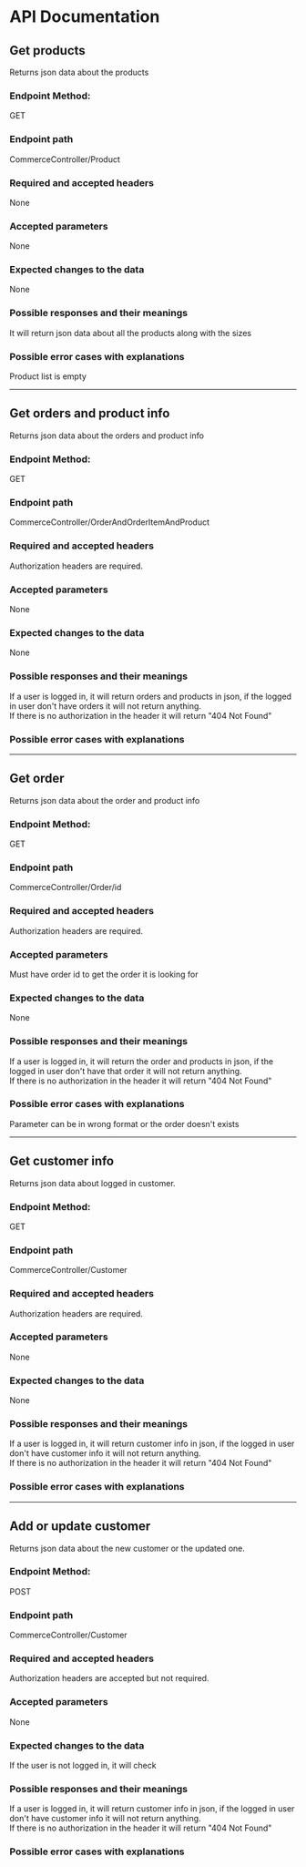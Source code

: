 <h1>API Documentation</h1>

<h2>Get products</h2>
<p>Returns json data about the products</p>

<h3>Endpoint Method:</h3>
<p>GET</p>

<h3>Endpoint path</h3>
<p>CommerceController/Product</p>

<h3>Required and accepted headers</h3>
<p>None</p>

<h3>Accepted parameters</h3>
<p>None</p>

<h3>Expected changes to the data</h3>
<p>None</p>

<h3>Possible responses and their meanings</h3>
<p>It will return json data about all the products along with the sizes</p>

<h3>Possible error cases with explanations</h3>
<p>Product list is empty</p>

<hr>

<h2>Get orders and product info</h2>
<p>Returns json data about the orders and product info</p>

<h3>Endpoint Method:</h3>
<p>GET</p>

<h3>Endpoint path</h3>
<p>CommerceController/OrderAndOrderItemAndProduct</p>

<h3>Required and accepted headers</h3>
<p>Authorization headers are required.</p>

<h3>Accepted parameters</h3>
<p>None</p>

<h3>Expected changes to the data</h3>
<p>None</p>

<h3>Possible responses and their meanings</h3>
<p>If a user is logged in, it will return orders and products in json, if the logged in user don't have orders it will not return anything.<br />If there is no authorization in the header it will return "404 Not Found"</p>

<h3>Possible error cases with explanations</h3>
<p></p>

<hr>

<h2>Get order</h2>
<p>Returns json data about the order and product info</p>

<h3>Endpoint Method:</h3>
<p>GET</p>

<h3>Endpoint path</h3>
<p>CommerceController/Order/id</p>

<h3>Required and accepted headers</h3>
<p>Authorization headers are required.</p>

<h3>Accepted parameters</h3>
<p>Must have order id to get the order it is looking for</p>

<h3>Expected changes to the data</h3>
<p>None</p>

<h3>Possible responses and their meanings</h3>
<p>If a user is logged in, it will return the order and products in json, if the logged in user don't have that order it will not return anything.<br />If there is no authorization in the header it will return "404 Not Found"</p>

<h3>Possible error cases with explanations</h3>
<p>Parameter can be in wrong format or the order doesn't exists</p>

<hr>

<h2>Get customer info</h2>
<p>Returns json data about logged in customer.</p>

<h3>Endpoint Method:</h3>
<p>GET</p>

<h3>Endpoint path</h3>
<p>CommerceController/Customer</p>

<h3>Required and accepted headers</h3>
<p>Authorization headers are required.</p>

<h3>Accepted parameters</h3>
<p>None</p>

<h3>Expected changes to the data</h3>
<p>None</p>

<h3>Possible responses and their meanings</h3>
<p>If a user is logged in, it will return customer info in json, if the logged in user don't have customer info it will not return anything.<br />If there is no authorization in the header it will return "404 Not Found"</p>

<h3>Possible error cases with explanations</h3>
<p></p>

<hr>

<h2>Add or update customer</h2>
<p>Returns json data about the new customer or the updated one.</p>

<h3>Endpoint Method:</h3>
<p>POST</p>

<h3>Endpoint path</h3>
<p>CommerceController/Customer</p>

<h3>Required and accepted headers</h3>
<p>Authorization headers are accepted but not required.</p>

<h3>Accepted parameters</h3>
<p>None</p>

<h3>Expected changes to the data</h3>
<p>If the user is not logged in, it will check</p>

<h3>Possible responses and their meanings</h3>
<p>If a user is logged in, it will return customer info in json, if the logged in user don't have customer info it will not return anything.<br />If there is no authorization in the header it will return "404 Not Found"</p>

<h3>Possible error cases with explanations</h3>
<p></p>
